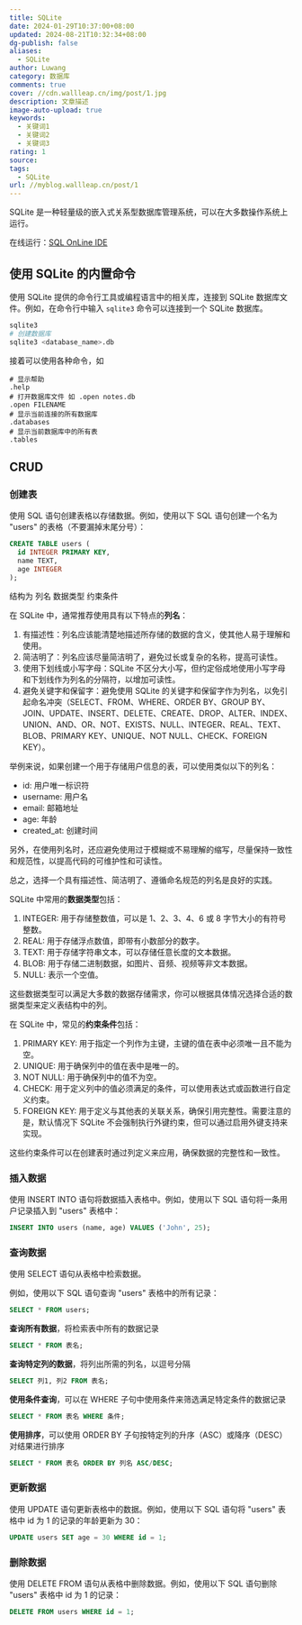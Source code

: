 ```yaml
---
title: SQLite
date: 2024-01-29T10:37:00+08:00
updated: 2024-08-21T10:32:34+08:00
dg-publish: false
aliases:
  - SQLite
author: Luwang
category: 数据库
comments: true
cover: //cdn.wallleap.cn/img/post/1.jpg
description: 文章描述
image-auto-upload: true
keywords:
  - 关键词1
  - 关键词2
  - 关键词3
rating: 1
source: 
tags:
  - SQLite
url: //myblog.wallleap.cn/post/1
---
```


SQLite 是一种轻量级的嵌入式关系型数据库管理系统，可以在大多数操作系统上运行。

在线运行：[SQL OnLine IDE](https://sqliteonline.com/)

## 使用 SQLite 的内置命令

使用 SQLite 提供的命令行工具或编程语言中的相关库，连接到 SQLite 数据库文件。例如，在命令行中输入 `sqlite3` 命令可以连接到一个 SQLite 数据库。

```sh
sqlite3
# 创建数据库
sqlite3 <database_name>.db
```

接着可以使用各种命令，如

```sqlite
# 显示帮助
.help
# 打开数据库文件 如 .open notes.db
.open FILENAME 
# 显示当前连接的所有数据库
.databases
# 显示当前数据库中的所有表
.tables
```

## CRUD

### 创建表

使用 SQL 语句创建表格以存储数据。例如，使用以下 SQL 语句创建一个名为 "users" 的表格（不要漏掉末尾分号）：

```sql
CREATE TABLE users (
  id INTEGER PRIMARY KEY,
  name TEXT,
  age INTEGER
);
```

结构为 列名 数据类型 约束条件

在 SQLite 中，通常推荐使用具有以下特点的**列名**：

1. 有描述性：列名应该能清楚地描述所存储的数据的含义，使其他人易于理解和使用。
2. 简洁明了：列名应该尽量简洁明了，避免过长或复杂的名称，提高可读性。
3. 使用下划线或小写字母：SQLite 不区分大小写，但约定俗成地使用小写字母和下划线作为列名的分隔符，以增加可读性。
4. 避免关键字和保留字：避免使用 SQLite 的关键字和保留字作为列名，以免引起命名冲突（SELECT、FROM、WHERE、ORDER BY、GROUP BY、JOIN、UPDATE、INSERT、DELETE、CREATE、DROP、ALTER、INDEX、UNION、AND、OR、NOT、EXISTS、NULL、INTEGER、REAL、TEXT、BLOB、PRIMARY KEY、UNIQUE、NOT NULL、CHECK、FOREIGN KEY）。

举例来说，如果创建一个用于存储用户信息的表，可以使用类似以下的列名：

- id: 用户唯一标识符
- username: 用户名
- email: 邮箱地址
- age: 年龄
- created_at: 创建时间

另外，在使用列名时，还应避免使用过于模糊或不易理解的缩写，尽量保持一致性和规范性，以提高代码的可维护性和可读性。

总之，选择一个具有描述性、简洁明了、遵循命名规范的列名是良好的实践。

SQLite 中常用的**数据类型**包括：

1. INTEGER: 用于存储整数值，可以是 1、2、3、4、6 或 8 字节大小的有符号整数。
2. REAL: 用于存储浮点数值，即带有小数部分的数字。
3. TEXT: 用于存储字符串文本，可以存储任意长度的文本数据。
4. BLOB: 用于存储二进制数据，如图片、音频、视频等非文本数据。
5. NULL: 表示一个空值。

这些数据类型可以满足大多数的数据存储需求，你可以根据具体情况选择合适的数据类型来定义表结构中的列。

在 SQLite 中，常见的**约束条件**包括：

1. PRIMARY KEY: 用于指定一个列作为主键，主键的值在表中必须唯一且不能为空。
2. UNIQUE: 用于确保列中的值在表中是唯一的。
3. NOT NULL: 用于确保列中的值不为空。
4. CHECK: 用于定义列中的值必须满足的条件，可以使用表达式或函数进行自定义约束。
5. FOREIGN KEY: 用于定义与其他表的关联关系，确保引用完整性。需要注意的是，默认情况下 SQLite 不会强制执行外键约束，但可以通过启用外键支持来实现。

这些约束条件可以在创建表时通过列定义来应用，确保数据的完整性和一致性。

### 插入数据

使用 INSERT INTO 语句将数据插入表格中。例如，使用以下 SQL 语句将一条用户记录插入到 "users" 表格中：

```sql
INSERT INTO users (name, age) VALUES ('John', 25);
```

### 查询数据

使用 SELECT 语句从表格中检索数据。

例如，使用以下 SQL 语句查询 "users" 表格中的所有记录：

```sql
SELECT * FROM users;
```

**查询所有数据**，将检索表中所有的数据记录

```sql
SELECT * FROM 表名;
```

**查询特定列的数据**，将列出所需的列名，以逗号分隔

```sql
SELECT 列1, 列2 FROM 表名;
```

**使用条件查询**，可以在 WHERE 子句中使用条件来筛选满足特定条件的数据记录

```sql
SELECT * FROM 表名 WHERE 条件;
```

**使用排序**，可以使用 ORDER BY 子句按特定列的升序（ASC）或降序（DESC）对结果进行排序

```sql
SELECT * FROM 表名 ORDER BY 列名 ASC/DESC;
```

### 更新数据

使用 UPDATE 语句更新表格中的数据。例如，使用以下 SQL 语句将 "users" 表格中 id 为 1 的记录的年龄更新为 30：

```sql
UPDATE users SET age = 30 WHERE id = 1;
```

### 删除数据

使用 DELETE FROM 语句从表格中删除数据。例如，使用以下 SQL 语句删除 "users" 表格中 id 为 1 的记录：

```sql
DELETE FROM users WHERE id = 1;
```
